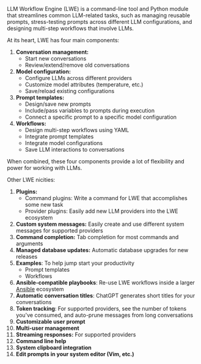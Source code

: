 LLM Workflow Engine (LWE) is a command-line tool and Python module that streamlines common LLM-related tasks, such as managing reusable prompts, stress-testing prompts across different LLM configurations, and designing multi-step workflows that involve LLMs.

At its heart, LWE has four main components:

1. **Conversation management:**
   * Start new conversations
   * Review/extend/remove old conversations
2. **Model configuration:**
   * Configure LLMs across different providers
   * Customize model attributes (temperature, etc.)
   * Save/reload existing configurations
3. **Prompt templates:**
   * Design/save new prompts
   * Include/pass variables to prompts during execution
   * Connect a specific prompt to a specific model configuration
4. **Workflows:**
   * Design multi-step workflows using YAML
   * Integrate prompt templates
   * Integrate model configurations
   * Save LLM interactions to conversations

When combined, these four components provide a lot of flexibility and power for working with LLMs.

Other LWE nicities:

1. **Plugins:**
   * Command plugins: Write a command for LWE that accomplishes some new task
   * Provider plugins: Easily add new LLM providers into the LWE ecosystem
2. **Custom system messages:** Easily create and use different system messages for supported providers
3. **Command completion:** Tab completion for most commands and arguments
4. **Managed database updates:** Automatic database upgrades for new releases
5. **Examples**: To help jump start your productivity
   * Prompt templates
   * Workflows
6. **Ansible-compatible playbooks**: Re-use LWE workflows inside a larger [Ansible](https://docs.ansible.com) ecosystem
7. **Automatic conversation titles**: ChatGPT generates short titles for your conversations
8. **Token tracking**: For supported providers, see the number of tokens you've consumed, and auto-prune messages from long conversations
9. **Customizable user prompt**
10. **Multi-user management**
11. **Streaming responses:** For supported providers
12. **Command line help**
13. **System clipboard integration**
14. **Edit prompts in your system editor (Vim, etc.)**
